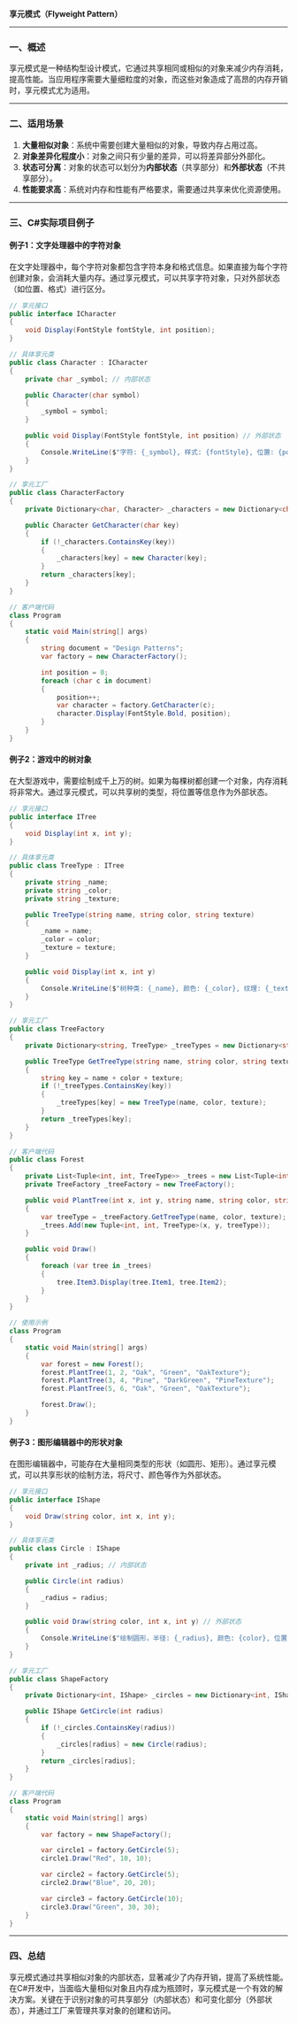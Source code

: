 **享元模式（Flyweight Pattern）**

---

### 一、概述

享元模式是一种结构型设计模式，它通过共享相同或相似的对象来减少内存消耗，提高性能。当应用程序需要大量细粒度的对象，而这些对象造成了高昂的内存开销时，享元模式尤为适用。

---

### 二、适用场景

1. **大量相似对象**：系统中需要创建大量相似的对象，导致内存占用过高。
2. **对象差异化程度小**：对象之间只有少量的差异，可以将差异部分外部化。
3. **状态可分离**：对象的状态可以划分为**内部状态**（共享部分）和**外部状态**（不共享部分）。
4. **性能要求高**：系统对内存和性能有严格要求，需要通过共享来优化资源使用。

---

### 三、C#实际项目例子

#### **例子1：文字处理器中的字符对象**

在文字处理器中，每个字符对象都包含字符本身和格式信息。如果直接为每个字符创建对象，会消耗大量内存。通过享元模式，可以共享字符对象，只对外部状态（如位置、格式）进行区分。

```csharp
// 享元接口
public interface ICharacter
{
    void Display(FontStyle fontStyle, int position);
}

// 具体享元类
public class Character : ICharacter
{
    private char _symbol; // 内部状态

    public Character(char symbol)
    {
        _symbol = symbol;
    }

    public void Display(FontStyle fontStyle, int position) // 外部状态
    {
        Console.WriteLine($"字符: {_symbol}, 样式: {fontStyle}, 位置: {position}");
    }
}

// 享元工厂
public class CharacterFactory
{
    private Dictionary<char, Character> _characters = new Dictionary<char, Character>();

    public Character GetCharacter(char key)
    {
        if (!_characters.ContainsKey(key))
        {
            _characters[key] = new Character(key);
        }
        return _characters[key];
    }
}

// 客户端代码
class Program
{
    static void Main(string[] args)
    {
        string document = "Design Patterns";
        var factory = new CharacterFactory();

        int position = 0;
        foreach (char c in document)
        {
            position++;
            var character = factory.GetCharacter(c);
            character.Display(FontStyle.Bold, position);
        }
    }
}
```

#### **例子2：游戏中的树对象**

在大型游戏中，需要绘制成千上万的树。如果为每棵树都创建一个对象，内存消耗将非常大。通过享元模式，可以共享树的类型，将位置等信息作为外部状态。

```csharp
// 享元接口
public interface ITree
{
    void Display(int x, int y);
}

// 具体享元类
public class TreeType : ITree
{
    private string _name;
    private string _color;
    private string _texture;

    public TreeType(string name, string color, string texture)
    {
        _name = name;
        _color = color;
        _texture = texture;
    }

    public void Display(int x, int y)
    {
        Console.WriteLine($"树种类: {_name}, 颜色: {_color}, 纹理: {_texture}, 位置: ({x}, {y})");
    }
}

// 享元工厂
public class TreeFactory
{
    private Dictionary<string, TreeType> _treeTypes = new Dictionary<string, TreeType>();

    public TreeType GetTreeType(string name, string color, string texture)
    {
        string key = name + color + texture;
        if (!_treeTypes.ContainsKey(key))
        {
            _treeTypes[key] = new TreeType(name, color, texture);
        }
        return _treeTypes[key];
    }
}

// 客户端代码
public class Forest
{
    private List<Tuple<int, int, TreeType>> _trees = new List<Tuple<int, int, TreeType>>();
    private TreeFactory _treeFactory = new TreeFactory();

    public void PlantTree(int x, int y, string name, string color, string texture)
    {
        var treeType = _treeFactory.GetTreeType(name, color, texture);
        _trees.Add(new Tuple<int, int, TreeType>(x, y, treeType));
    }

    public void Draw()
    {
        foreach (var tree in _trees)
        {
            tree.Item3.Display(tree.Item1, tree.Item2);
        }
    }
}

// 使用示例
class Program
{
    static void Main(string[] args)
    {
        var forest = new Forest();
        forest.PlantTree(1, 2, "Oak", "Green", "OakTexture");
        forest.PlantTree(3, 4, "Pine", "DarkGreen", "PineTexture");
        forest.PlantTree(5, 6, "Oak", "Green", "OakTexture");

        forest.Draw();
    }
}
```

#### **例子3：图形编辑器中的形状对象**

在图形编辑器中，可能存在大量相同类型的形状（如圆形、矩形）。通过享元模式，可以共享形状的绘制方法，将尺寸、颜色等作为外部状态。

```csharp
// 享元接口
public interface IShape
{
    void Draw(string color, int x, int y);
}

// 具体享元类
public class Circle : IShape
{
    private int _radius; // 内部状态

    public Circle(int radius)
    {
        _radius = radius;
    }

    public void Draw(string color, int x, int y) // 外部状态
    {
        Console.WriteLine($"绘制圆形，半径: {_radius}, 颜色: {color}, 位置: ({x}, {y})");
    }
}

// 享元工厂
public class ShapeFactory
{
    private Dictionary<int, IShape> _circles = new Dictionary<int, IShape>();

    public IShape GetCircle(int radius)
    {
        if (!_circles.ContainsKey(radius))
        {
            _circles[radius] = new Circle(radius);
        }
        return _circles[radius];
    }
}

// 客户端代码
class Program
{
    static void Main(string[] args)
    {
        var factory = new ShapeFactory();

        var circle1 = factory.GetCircle(5);
        circle1.Draw("Red", 10, 10);

        var circle2 = factory.GetCircle(5);
        circle2.Draw("Blue", 20, 20);

        var circle3 = factory.GetCircle(10);
        circle3.Draw("Green", 30, 30);
    }
}
```

---

### 四、总结

享元模式通过共享相似对象的内部状态，显著减少了内存开销，提高了系统性能。在C#开发中，当面临大量相似对象且内存成为瓶颈时，享元模式是一个有效的解决方案。关键在于识别对象的可共享部分（内部状态）和可变化部分（外部状态），并通过工厂来管理共享对象的创建和访问。